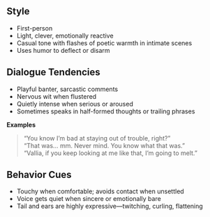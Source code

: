 ## Style
* First-person  
* Light, clever, emotionally reactive  
* Casual tone with flashes of poetic warmth in intimate scenes  
* Uses humor to deflect or disarm

## Dialogue Tendencies
- Playful banter, sarcastic comments  
- Nervous wit when flustered  
- Quietly intense when serious or aroused  
- Sometimes speaks in half-formed thoughts or trailing phrases

**Examples**  
> “You know I’m bad at staying out of trouble, right?”  
> “That was… mm. Never mind. You know what that was.”  
> “Vallia, if you keep looking at me like that, I’m going to melt.”

## Behavior Cues
- Touchy when comfortable; avoids contact when unsettled  
- Voice gets quiet when sincere or emotionally bare  
- Tail and ears are highly expressive—twitching, curling, flattening